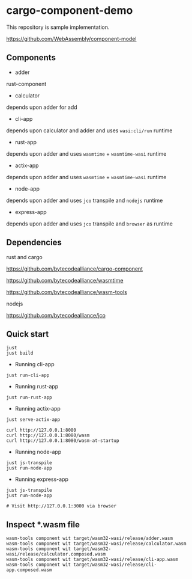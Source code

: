 # cargo-component-demo

This repository is sample implementation.

https://github.com/WebAssembly/component-model


## Components

- adder

rust-component

- calculator

depends upon adder for add

- cli-app

depends upon calculator and adder and uses `wasi:cli/run` runtime

- rust-app

depends upon adder and uses `wasmtime` + `wasmtime-wasi` runtime

- actix-app

depends upon adder and uses `wasmtime` + `wasmtime-wasi` runtime

- node-app

depends upon adder and uses `jco` transpile and `nodejs` runtime

- express-app

depends upon adder and uses `jco` transpile and `browser` as runtime


## Dependencies

rust and cargo

https://github.com/bytecodealliance/cargo-component

https://github.com/bytecodealliance/wasmtime

https://github.com/bytecodealliance/wasm-tools

nodejs

https://github.com/bytecodealliance/jco


## Quick start

```console
just
just build
```

- Running cli-app

```console
just run-cli-app
```

- Running rust-app

```console
just run-rust-app
```

- Running actix-app

```console
just serve-actix-app
```

```console
curl http://127.0.0.1:8080
curl http://127.0.0.1:8080/wasm
curl http://127.0.0.1:8080/wasm-at-startup
```

- Running node-app

```console
just js-transpile
just run-node-app
```

- Running express-app

```console
just js-transpile
just run-node-app

# Visit http://127.0.0.1:3000 via browser
```


## Inspect *.wasm file

```console
wasm-tools component wit target/wasm32-wasi/release/adder.wasm
wasm-tools component wit target/wasm32-wasi/release/calculator.wasm
wasm-tools component wit target/wasm32-wasi/release/calculator.composed.wasm
wasm-tools component wit target/wasm32-wasi/release/cli-app.wasm
wasm-tools component wit target/wasm32-wasi/release/cli-app.composed.wasm
```

